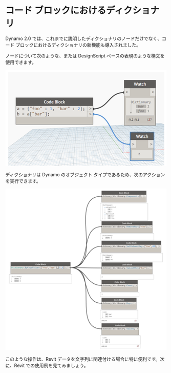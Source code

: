 

# コード ブロックにおけるディクショナリ

Dynamo 2.0 では、これまでに説明したディクショナリのノードだけでなく、コード ブロックにおけるディクショナリの新機能も導入されました。

ノードについて次のような、または DesignScript ベースの表現のような構文を使用できます。

![画像](images/9-1/DYN20_dictionary.png)

ディクショナリは Dynamo のオブジェクト タイプであるため、次のアクションを実行できます。

![画像](images/9-3/9-3_dictionaryCodeBlocks.png)

このような操作は、Revit データを文字列に関連付ける場合に特に便利です。次に、Revit での使用例を見てみましょう。

